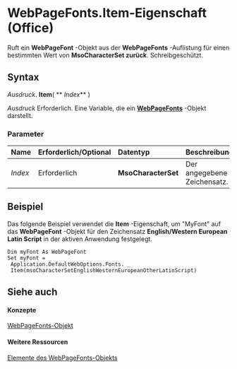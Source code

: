 
# WebPageFonts.Item-Eigenschaft (Office)

Ruft ein  **WebPageFont** -Objekt aus der **WebPageFonts** -Auflistung für einen bestimmten Wert von **MsoCharacterSet zurück**. Schreibgeschützt.


## Syntax

 _Ausdruck_. **Item**( ** _Index_** )

 _Ausdruck_ Erforderlich. Eine Variable, die ein **[WebPageFonts](c42bd65d-7c5c-148a-6f52-7aacd75be06a.md)** -Objekt darstellt.


### Parameter



|**Name**|**Erforderlich/Optional**|**Datentyp**|**Beschreibung**|
|:-----|:-----|:-----|:-----|
| _Index_|Erforderlich|**MsoCharacterSet**|Der angegebene Zeichensatz.|

## Beispiel

Das folgende Beispiel verwendet die  **Item** -Eigenschaft, um "MyFont" auf das **WebPageFont** -Objekt für den Zeichensatz **English/Western European Latin Script** in der aktiven Anwendung festgelegt.


```
Dim myFont As WebPageFont 
Set myFont = _ 
 Application.DefaultWebOptions.Fonts. _ 
 Item(msoCharacterSetEnglishWesternEuropeanOtherLatinScript)
```


## Siehe auch


#### Konzepte


[WebPageFonts-Objekt](c42bd65d-7c5c-148a-6f52-7aacd75be06a.md)
#### Weitere Ressourcen


[Elemente des WebPageFonts-Objekts](http://msdn.microsoft.com/library/e5e9941a-1f41-3d1b-1e31-420fcec7e951%28Office.15%29.aspx)
